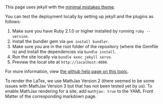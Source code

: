 This page uses jekyll with the [minimal mistakes theme](https://github.com/mmistakes/minimal-mistakes).

You can test the deployment locally by setting up jekyll and the plugins as follows:

1. Make sure you have Ruby 2.1.0 or higher installed by running `ruby --version`.
2. Install the bundler gem via `gem install bundler`.
3. Make sure you are in the root folder of the repository (where the Gemfile is) and install the dependencies via `bundle install`.
4. Run the site locally via `bundle exec jekyll serve`.
5. Preview the local site at `http://localhost:4000`.

For more information, view [the github help page on this topic](https://help.github.com/en/github/working-with-github-pages/testing-your-github-pages-site-locally-with-jekyll).

To render the LaTex, we use MathJax Version 2 (there seemed to be some issues with MathJax Version 3 but that has not been tested yet by us).
To enable MathJax rendering for a site, add `mathjax: true` to the YAML Front Matter of the corresponding markdown page.
